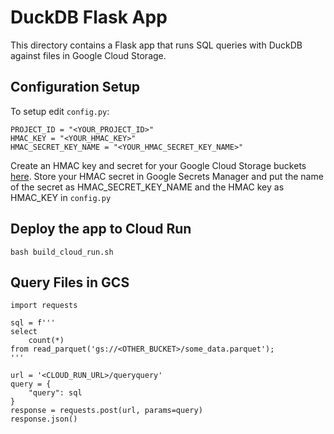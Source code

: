 # DuckDB Flask App
This directory contains a Flask app that runs SQL queries with DuckDB against files in Google Cloud Storage. 


## Configuration Setup
To setup edit `config.py`:
```
PROJECT_ID = "<YOUR_PROJECT_ID>"
HMAC_KEY = "<YOUR_HMAC_KEY>"
HMAC_SECRET_KEY_NAME = "<YOUR_HMAC_SECRET_KEY_NAME>"
```
Create an HMAC key and secret for your Google Cloud Storage buckets [here](https://cloud.google.com/storage/docs/authentication/managing-hmackeys#create). Store your HMAC secret in Google Secrets Manager and put the name of the secret as HMAC_SECRET_KEY_NAME and the HMAC key as HMAC_KEY in `config.py`

## Deploy the app to Cloud Run
```
bash build_cloud_run.sh
```

## Query Files in GCS
```
import requests 

sql = f'''
select 
    count(*)
from read_parquet('gs://<OTHER_BUCKET>/some_data.parquet');
'''

url = '<CLOUD_RUN_URL>/queryquery'
query = {
    "query": sql
}
response = requests.post(url, params=query)
response.json()
```